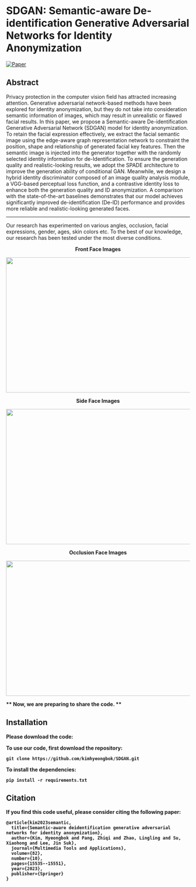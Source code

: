 # SDGAN: Semantic-aware De-identification Generative Adversarial Networks for Identity Anonymization

[![Paper](https://img.shields.io/badge/Paper-Open_Access-green?style=for-the-badge&logo=adobeacrobatreader)](https://link.springer.com/article/10.1007/s11042-022-13917-6)

Abstract
---
Privacy protection in the computer vision field has attracted increasing attention. Generative adversarial network-based methods have been explored for identity anonymization, but they do not take into consideration semantic information of images, which may result in unrealistic or flawed facial results. In this paper, we propose a Semantic-aware De-identification Generative Adversarial Network (SDGAN) model for identity anonymization. To retain the facial expression effectively, we extract the facial semantic image using the edge-aware graph representation network to constraint the position, shape and relationship of generated facial key features. Then the semantic image is injected into the generator together with the randomly selected identity information for de-Identification. To ensure the generation quality and realistic-looking results, we adopt the SPADE architecture to improve the generation ability of conditional GAN. Meanwhile, we design a hybrid identity discriminator composed of an image quality analysis module, a VGG-based perceptual loss function, and a contrastive identity loss to enhance both the generation quality and ID anonymization. A comparison with the state-of-the-art baselines demonstrates that our model achieves significantly improved de-identification (De-ID) performance and provides more reliable and realistic-looking generated faces. 

---

Our research has experimented on various angles, occlusion, facial expressions, gender, ages, skin colors etc.
To the best of our knowledge, our research has been tested under the most diverse conditions.

<p align="center"> <b>Front Face Images
<p align="center"><img src="https://user-images.githubusercontent.com/41537576/165922091-0b3d52c9-b960-435f-b4cb-27df9bd49b6b.png" width="700" height="370">
<p align="center"> <b>Side Face Images
<p align="center"><img src="https://user-images.githubusercontent.com/41537576/165922457-f74b7a77-e2c1-4af7-9338-8ef6e17f53be.png" width="700" height="370">
<p align="center"> <b>Occlusion Face Images
<p align="center"><img src="https://user-images.githubusercontent.com/41537576/165922755-de4f8b34-a45a-401a-aaa6-3382886e39d2.png" width="700" height="370">


** Now, we are preparing to share the code. **
  
  
## Installation


Please download the code:

To use our code, first download the repository:
````
git clone https://github.com/kimhyeongbok/SDGAN.git
````

To install the dependencies:

````
pip install -r requirements.txt
````


## Citation

If you find this code useful, please consider citing the following paper:

````
@article{kim2023semantic,
  title={Semantic-aware deidentification generative adversarial networks for identity anonymization},
  author={Kim, Hyeongbok and Pang, Zhiqi and Zhao, Lingling and Su, Xiaohong and Lee, Jin Suk},
  journal={Multimedia Tools and Applications},
  volume={82},
  number={10},
  pages={15535--15551},
  year={2023},
  publisher={Springer}
}
````
